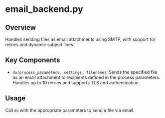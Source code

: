 # email_backend.py

## Overview
Handles sending files as email attachments using SMTP, with support for retries and dynamic subject lines.

## Key Components
- `do(process_parameters, settings, filename)`: Sends the specified file as an email attachment to recipients defined in the process parameters. Handles up to 10 retries and supports TLS and authentication.

## Usage
Call `do` with the appropriate parameters to send a file via email.
